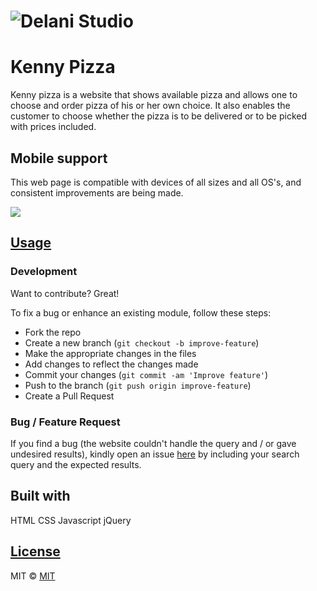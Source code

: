# ![Delani Studio](https://kiptoo-097.github.io/Kenny-pizza/)
# Kenny Pizza
Kenny pizza is a website that shows available pizza and allows one to choose and order pizza of his or her own choice. It also enables the customer to choose whether the pizza is to be delivered or to be picked with prices included. 



## Mobile support
This web page is compatible with devices of all sizes and all OS's, and consistent improvements are being made.

![]( https://kiptoo-097.github.io/Kenny-pizza/)




## [Usage]( https://kiptoo-097.github.io/Kenny-pizza/) 

### Development
Want to contribute? Great!

To fix a bug or enhance an existing module, follow these steps:

- Fork the repo
- Create a new branch (`git checkout -b improve-feature`)
- Make the appropriate changes in the files
- Add changes to reflect the changes made
- Commit your changes (`git commit -am 'Improve feature'`)
- Push to the branch (`git push origin improve-feature`)
- Create a Pull Request 

### Bug / Feature Request

If you find a bug (the website couldn't handle the query and / or gave undesired results), kindly open an issue [here]( https://kiptoo-097.github.io/Kenny-pizza/) by including your search query and the expected results.


## Built with 

HTML
CSS
Javascript
jQuery

## [License]( https://kiptoo-097.github.io/Kenny-pizza/LICENSE.md)

MIT © [MIT]( https://kiptoo-097.github.io)

